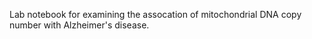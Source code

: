 Lab notebook for examining the assocation of mitochondrial DNA copy number with Alzheimer's disease. 
